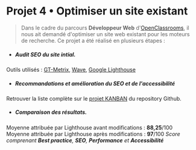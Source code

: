 # Projet 4 • Optimiser un site existant
> Dans le cadre du parcours **Développeur Web** d'[OpenClassrooms](https://openclassrooms.com/fr/paths/185-developpeur-web), il nous ait demandé d'optimiser un site web existant pour les moteurs de recherche. 
> Ce projet a été réalisé en plusieurs étapes :

- ##### Audit SEO du site intial. 
Outils utilisés : [GT-Metrix](https://gtmetrix.com/), [Wave](https://wave.webaim.org/), [Google Lighthouse](https://developers.google.com/web/tools/lighthouse)
- ##### Recommandations et amélioration du SEO et de l'accessibilité
Retrouver la liste complète sur le [projet KANBAN](https://github.com/thibautSchmutz/OC_project4/projects/1) du repository Github.
- ##### Comparaison des résultats. 
Moyenne attribuée par Lighthouse avant modifications : **88,25**/100
Moyenne attribuée par Lighthouse après modifications : **97**/100
*Score comprenant **Best practice**, **SEO**, **Performance** et **Accessibilité***